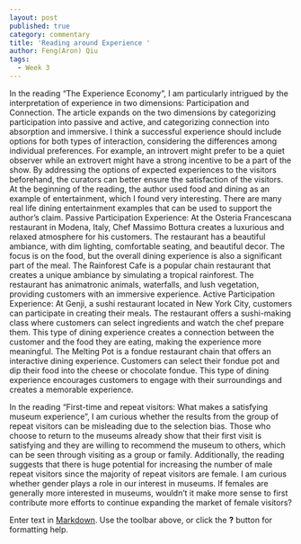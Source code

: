 ```yaml
---
layout: post
published: true
category: commentary
title: 'Reading around Experience '
author: Feng(Aron) Qiu
tags:
  - Week 3
---
```

In the reading “The Experience Economy”, I am particularly intrigued by the interpretation of experience in two dimensions: Participation and Connection. The article expands on the two dimensions by categorizing participation into passive and active, and categorizing connection into absorption and immersive. I think a successful experience should include options for both types of interaction, considering the differences among individual preferences. For example, an introvert might prefer to be a quiet observer while an extrovert might have a strong incentive to be a part of the show. By addressing the options of expected experiences to the visitors beforehand, the curators can better ensure the satisfaction of the visitors. At the beginning of the reading, the author used food and dining as an example of entertainment, which I found very interesting. There are many real life dining entertainment examples that can be used to support the author’s claim. 
Passive Participation Experience: 
At the Osteria Francescana restaurant in Modena, Italy, Chef Massimo Bottura creates a luxurious and relaxed atmosphere for his customers. The restaurant has a beautiful ambiance, with dim lighting, comfortable seating, and beautiful decor. The focus is on the food, but the overall dining experience is also a significant part of the meal.
The Rainforest Cafe is a popular chain restaurant that creates a unique ambiance by simulating a tropical rainforest. The restaurant has animatronic animals, waterfalls, and lush vegetation, providing customers with an immersive experience.
Active Participation Experience: 
At Genji, a sushi restaurant located in New York City, customers can participate in creating their meals. The restaurant offers a sushi-making class where customers can select ingredients and watch the chef prepare them. This type of dining experience creates a connection between the customer and the food they are eating, making the experience more meaningful.
The Melting Pot is a fondue restaurant chain that offers an interactive dining experience. Customers can select their fondue pot and dip their food into the cheese or chocolate fondue. This type of dining experience encourages customers to engage with their surroundings and creates a memorable experience.

In the reading “First-time and repeat visitors: What makes a satisfying museum experience”, I am curious whether the results from the group of repeat visitors can be misleading due to the selection bias. Those who choose to return to the museums already show that their first visit is satisfying and they are willing to recommend the museum to others, which can be seen through visiting as a group or family. Additionally, the reading suggests that there is huge potential for increasing the number of male repeat visitors since the majority of repeat visitors are female. I am curious whether gender plays a role in our interest in museums. If females are generally more interested in museums, wouldn’t it make more sense to first contribute more efforts to continue expanding the market of female visitors?


Enter text in [Markdown](http://daringfireball.net/projects/markdown/). Use the toolbar above, or click the **?** button for formatting help.
